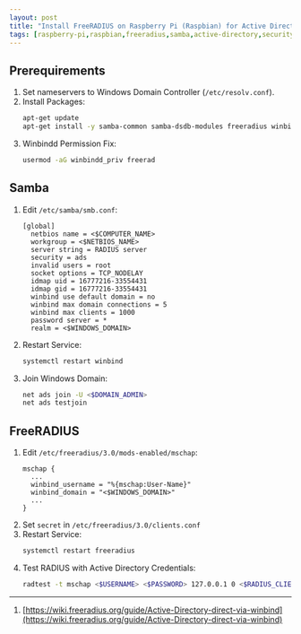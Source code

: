 ```yaml
---
layout: post
title: "Install FreeRADIUS on Raspberry Pi (Raspbian) for Active Directory Authentication"
tags: [raspberry-pi,raspbian,freeradius,samba,active-directory,security,linux]
---
```


## Prerequirements
1. Set nameservers to Windows Domain Controller (`/etc/resolv.conf`).
2. Install Packages:
   ```bash
   apt-get update
   apt-get install -y samba-common samba-dsdb-modules freeradius winbind
   ```
3. Winbindd Permission Fix:
   ```bash
   usermod -aG winbindd_priv freerad
   ```

## Samba
1. Edit `/etc/samba/smb.conf`:
   ```
   [global]
     netbios name = <$COMPUTER_NAME> 
     workgroup = <$NETBIOS_NAME>
     server string = RADIUS server
     security = ads
     invalid users = root
     socket options = TCP_NODELAY
     idmap uid = 16777216-33554431
     idmap gid = 16777216-33554431
     winbind use default domain = no
     winbind max domain connections = 5
     winbind max clients = 1000
     password server = *
     realm = <$WINDOWS_DOMAIN>
   ```
3. Restart Service:
   ```bash
   systemctl restart winbind
   ```
2. Join Windows Domain:
   ```bash
   net ads join -U <$DOMAIN_ADMIN>
   net ads testjoin
   ```

## FreeRADIUS
1. Edit `/etc/freeradius/3.0/mods-enabled/mschap`:
   ```
   mschap {
     ...
     winbind_username = "%{mschap:User-Name}"
     winbind_domain = "<$WINDOWS_DOMAIN>"
     ... 
   }
   ```
2. Set `secret` in `/etc/freeradius/3.0/clients.conf`
3. Restart Service:
   ```bash
   systemctl restart freeradius
   ```
4. Test RADIUS with Active Directory Credentials:
   ```bash
   radtest -t mschap <$USERNAME> <$PASSWORD> 127.0.0.1 0 <$RADIUS_CLIENT_SECRET>
   ```

---
1. [https://wiki.freeradius.org/guide/Active-Directory-direct-via-winbind](https://wiki.freeradius.org/guide/Active-Directory-direct-via-winbind)
